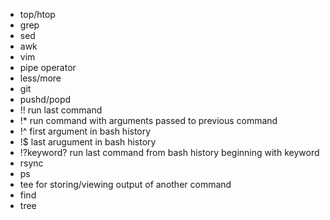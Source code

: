   * top/htop
  * grep
  * sed
  * awk
  * vim
  * pipe operator
  * less/more
  * git
  * pushd/popd
  * !! run last command
  * !* run command with arguments passed to previous command
  * !^ first argument in bash history
  * !$ last arugument in bash history
  * !?keyword? run last command from bash history beginning with keyword
  * rsync
  * ps
  * tee for storing/viewing output of another command
  * find
  * tree